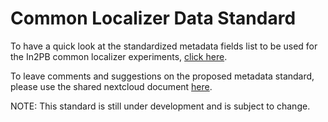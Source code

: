 # Common Localizer Data Standard

To have a quick look at the standardized metadata fields list to be used for the In2PB common localizer experiments, [click here](https://gin.g-node.org/In2PrimateBrains/CommonLocalizerDataStandard/src/master/metadata/metadata_fields.md).

To leave comments and suggestions on the proposed metadata standard, please use the shared nextcloud document [here](https://nextcloud.g-node.org/index.php/s/PjY3H57HJ5nkSno).

NOTE: This standard is still under development and is subject to change.